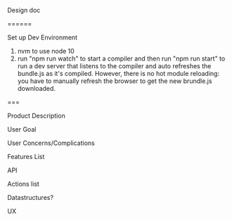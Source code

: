 Design doc

======

Set up Dev Environment
1. nvm to use node 10
2. run "npm run watch" to start a compiler and then run "npm run start" to run a dev server that listens to the compiler and auto refreshes the bundle.js as it's compiled. However, there is no hot module reloading: you have to manually refresh the browser to get the new brundle.js downloaded.  

===  

Product Description

User Goal

User Concerns/Complications

Features List

API

Actions list

Datastructures?

UX


